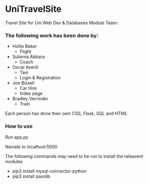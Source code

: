 # UniTravelSite
Travel Site for Uni Web Dev &amp; Databases Module
Team:

### The following work has been done by:

* Hollie Baker
  * Flight
* Suliema Abbara
  * Coach
* Oscar Averill
  * Taxi
  * Login &amp; Registration
* Joe Bissell
  * Car Hire
  * Index page
* Bradley Verrinder
  * Train

Each person has done their own CSS, Flask, SQL and HTML.

### How to use

Run app.py

Naviate to localhost:5000

The following commands may need to be run to install the releavent modules

* pip3 install mysql-connector-python
* pip3 install passlib